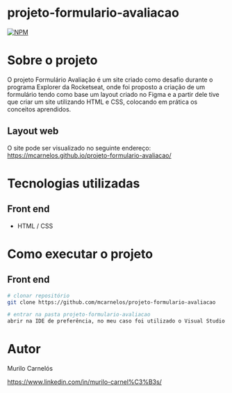 # projeto-formulario-avaliacao
[![NPM](https://img.shields.io/npm/l/react)](https://github.com/mcarnelos/projeto-formulario-avaliacao/new/master/LICENSE)

# Sobre o projeto

O projeto Formulário Avaliação é um site criado como desafio durante o programa Explorer da Rocketseat, onde foi proposto a criação de um 
formulário tendo como base um layout criado no Figma e a partir dele tive que criar um site utilizando HTML e CSS, colocando em prática os conceitos aprendidos.

## Layout web
O site pode ser visualizado no seguinte endereço: 
https://mcarnelos.github.io/projeto-formulario-avaliacao/

# Tecnologias utilizadas
## Front end
- HTML / CSS 

# Como executar o projeto

## Front end

```bash
# clonar repositório
git clone https://github.com/mcarnelos/projeto-formulario-avaliacao

# entrar na pasta projeto-formulario-avaliacao
abrir na IDE de preferência, no meu caso foi utilizado o Visual Studio Code.
```

# Autor

Murilo Carnelós

https://www.linkedin.com/in/murilo-carnel%C3%B3s/

